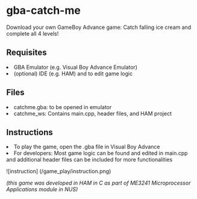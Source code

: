 # gba-catch-me
<p> Download your own GameBoy Advance game: Catch falling ice cream and complete all 4 levels! </p>
<h2> Requisites </h2>
	<li> GBA Emulator (e.g. Visual Boy Advance Emulator) </li>
  <li> (optional) IDE (e.g. HAM) and  to edit game logic </li>
<h2> Files </h2>
	<li> catchme.gba: to be opened in emulator </li>
  <li> catchme_ws: Contains main.cpp, header files, and HAM project </li>
<h2> Instructions </h2>
	<li> To play the game, open the .gba file in Visual Boy Advance  </li>
  <li> For developers: Most game logic can be found and edited in main.cpp and additional header files can be included for more functionalities </li>

![instruction] (/game_play/instruction.png)


<p> <em>(this game was developed in HAM in C as part of ME3241 Microprocessor Applications module in NUS) </em> </p>
